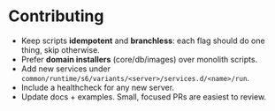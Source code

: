 # Contributing

- Keep scripts **idempotent** and **branchless**: each flag should do one thing, skip otherwise.
- Prefer **domain installers** (core/db/images) over monolith scripts.
- Add new services under `common/runtime/s6/variants/<server>/services.d/<name>/run`.
- Include a healthcheck for any new server.
- Update docs + examples. Small, focused PRs are easiest to review.